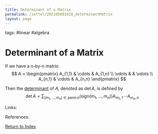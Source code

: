 ```yaml
---
title: Determinant of a Matrix
permalink: /zettel/202105091818_determinantMatrix
layout: page
---
```

tags: #linear #algebra

# Determinant of a Matrix

If we have a n-by-n matrix:
$$ A = 
\begin{pmatrix}
A_{1,1} & \cdots & A_{1,n} \\
\vdots & & \vdots \\
A_{n,1} & \cdots & A_{n,n}
\end{pmatrix}
$$

Then the [determinant](202105091734_determinantOperatorDefinition) of $A$, denoted as $\textrm{det} \, A$, is 
defined by
$$
\textrm{det} \, A = \sum_{(m_1, \ldots, m_n) \in \textrm{perm} \, n} \big( \textrm{sign}(m_1, \ldots, m_n) \big) A_{m_1, 1} \cdots A_{m_n, n}
$$

Links: 

References: 

[Return to Index](index)